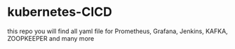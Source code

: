# kubernetes-CICD
this repo you will find all yaml file for Prometheus, Grafana, Jenkins, KAFKA, ZOOPKEEPER and many more
